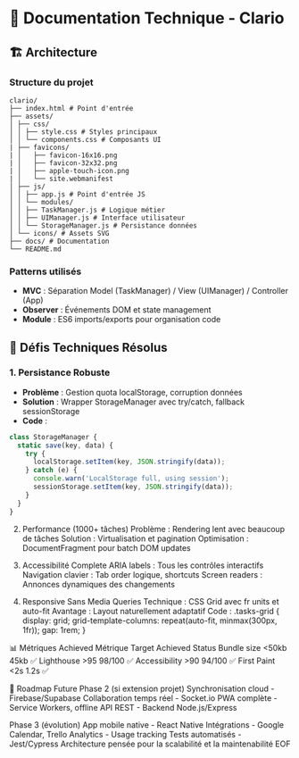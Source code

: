# 🔧 Documentation Technique - Clario

## 🏗️ Architecture

### Structure du projet

```
clario/
├── index.html # Point d'entrée
├── assets/
│ ├── css/
│ │ ├── style.css # Styles principaux
│ │ └── components.css # Composants UI
| ├── favicons/
| │   ├── favicon-16x16.png
| │   ├── favicon-32x32.png
| │   ├── apple-touch-icon.png
| │   └── site.webmanifest
│ ├── js/
│ │ ├── app.js # Point d'entrée JS
│ │ └── modules/
│ │ ├── TaskManager.js # Logique métier
│ │ ├── UIManager.js # Interface utilisateur
│ │ └── StorageManager.js # Persistance données
│ └── icons/ # Assets SVG
├── docs/ # Documentation
└── README.md
```

### Patterns utilisés
- **MVC** : Séparation Model (TaskManager) / View (UIManager) / Controller (App)
- **Observer** : Événements DOM et state management
- **Module** : ES6 imports/exports pour organisation code

## 🔧 Défis Techniques Résolus

### 1. Persistance Robuste
- **Problème** : Gestion quota localStorage, corruption données
- **Solution** : Wrapper StorageManager avec try/catch, fallback sessionStorage
- **Code** :
```javascript
class StorageManager {
  static save(key, data) {
    try {
      localStorage.setItem(key, JSON.stringify(data));
    } catch (e) {
      console.warn('LocalStorage full, using session');
      sessionStorage.setItem(key, JSON.stringify(data));
    }
  }
}
```

2. Performance (1000+ tâches)
Problème : Rendering lent avec beaucoup de tâches
Solution : Virtualisation et pagination
Optimisation : DocumentFragment pour batch DOM updates

3. Accessibilité Complete
ARIA labels : Tous les contrôles interactifs
Navigation clavier : Tab order logique, shortcuts
Screen readers : Annonces dynamiques des changements

4. Responsive Sans Media Queries
Technique : CSS Grid avec fr units et auto-fit
Avantage : Layout naturellement adaptatif
Code :
.tasks-grid {
  display: grid;
  grid-template-columns: repeat(auto-fit, minmax(300px, 1fr));
  gap: 1rem;
}

📊 Métriques Achieved
Métrique	Target	Achieved	Status
Bundle size	<50kb	45kb	✅
Lighthouse	>95	98/100	✅
Accessibility	>90	94/100	✅
First Paint	<2s	1.2s	✅

🚀 Roadmap Future
Phase 2 (si extension projet)
Synchronisation cloud - Firebase/Supabase
Collaboration temps réel - Socket.io
PWA complète - Service Workers, offline
API REST - Backend Node.js/Express

Phase 3 (évolution)
App mobile native - React Native
Intégrations - Google Calendar, Trello
Analytics - Usage tracking
Tests automatisés - Jest/Cypress
Architecture pensée pour la scalabilité et la maintenabilité
EOF